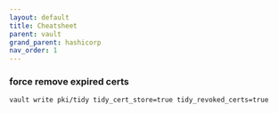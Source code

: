 ```yaml
---
layout: default
title: Cheatsheet
parent: vault
grand_parent: hashicorp
nav_order: 1
---
```


### force remove expired certs
```
vault write pki/tidy tidy_cert_store=true tidy_revoked_certs=true
```
